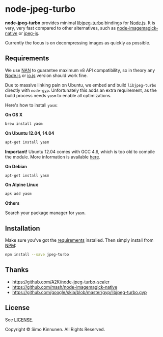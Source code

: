 # node-jpeg-turbo

**node-jpeg-turbo** provides minimal [libjpeg-turbo](http://libjpeg-turbo.virtualgl.org/) bindings for [Node.js](https://nodejs.org/). It is very, very fast compared to other alternatives, such as [node-imagemagick-native](https://github.com/mash/node-imagemagick-native) or [jpeg-js](https://github.com/eugeneware/jpeg-js).

Currently the focus is on decompressing images as quickly as possible.

## Requirements

We use [NAN](https://github.com/nodejs/nan) to guarantee maximum v8 API compatibility, so in theory any [Node.js](https://nodejs.org/) or [io.js](https://iojs.org/) version should work fine.

Due to massive linking pain on Ubuntu, we embed and build `libjpeg-turbo` directly with `node-gyp`. Unfortunately this adds an extra requirement, as the build process needs `yasm` to enable all optimizations.

Here's how to install `yasm`:

**On OS X**

```bash
brew install yasm
```

**On Ubuntu 12.04, 14.04**

```bash
apt-get install yasm
```

**Important!** Ubuntu 12.04 comes with GCC 4.6, which is too old to compile the module. More information is available [here](https://github.com/travis-ci/travis-ci/issues/1379).

**On Debian**

```bash
apt-get install yasm
```

**On Alpine Linux**

```bash
apk add yasm
```

**Others**

Search your package manager for `yasm`.

## Installation

Make sure you've got the [requirements](#requirements) installed. Then simply install from [NPM](https://www.npmjs.com/):

```bash
npm install --save jpeg-turbo
```

## Thanks

* https://github.com/A2K/node-jpeg-turbo-scaler
* https://github.com/mash/node-imagemagick-native
* https://github.com/google/skia/blob/master/gyp/libjpeg-turbo.gyp

## License

See [LICENSE](LICENSE).

Copyright © Simo Kinnunen. All Rights Reserved.
